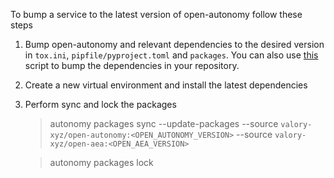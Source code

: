 To bump a service to the latest version of open-autonomy follow these steps

1. Bump open-autonomy and relevant dependencies to the desired version in `tox.ini`, `pipfile/pyproject.toml` and `packages`. You can also use [this](https://github.com/valory-xyz/open-autonomy/blob/main/scripts/bump.py) script to bump the dependencies in your repository.
2. Create a new virtual environment and install the latest dependencies 
3. Perform sync and lock the packages
   > autonomy packages sync --update-packages --source `valory-xyz/open-autonomy:<OPEN_AUTONOMY_VERSION>` --source `valory-xyz/open-aea:<OPEN_AEA_VERSION>`

   > autonomy packages lock

